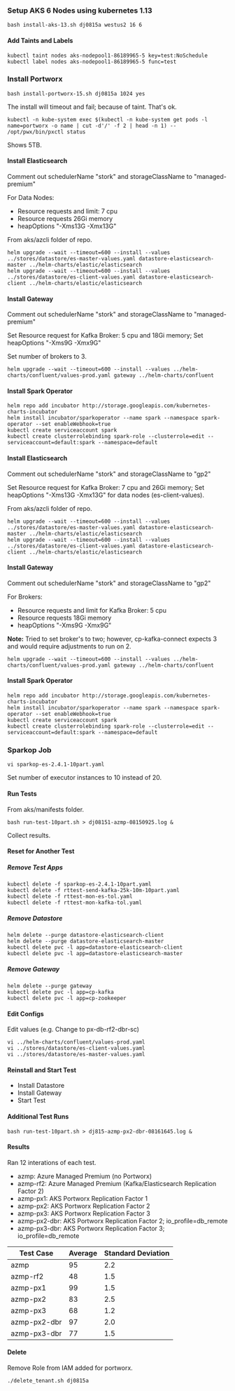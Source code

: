 ### Setup AKS 6 Nodes using kubernetes 1.13

```
bash install-aks-13.sh dj0815a westus2 16 6
```

#### Add Taints and Labels

```
kubectl taint nodes aks-nodepool1-86189965-5 key=test:NoSchedule
kubectl label nodes aks-nodepool1-86189965-5 func=test
```

### Install Portworx

```
bash install-portworx-15.sh dj0815a 1024 yes
```

The install will timeout and fail; because of taint.  That's ok.


```
kubectl -n kube-system exec $(kubectl -n kube-system get pods -l name=portworx -o name | cut -d'/' -f 2 | head -n 1) -- /opt/pwx/bin/pxctl status
```

Shows 5TB.


#### Install Elasticsearch 


Comment out schedulerName "stork" and storageClassName to "managed-premium"

For Data Nodes:
- Resource requests and limit: 7 cpu 
- Resource requests 26Gi memory
- heapOptions "-Xms13G -Xmx13G"

From aks/azcli folder of repo.

```
helm upgrade --wait --timeout=600 --install --values ../stores/datastore/es-master-values.yaml datastore-elasticsearch-master ../helm-charts/elastic/elasticsearch
helm upgrade --wait --timeout=600 --install --values ../stores/datastore/es-client-values.yaml datastore-elasticsearch-client ../helm-charts/elastic/elasticsearch
```


#### Install Gateway 

Comment out schedulerName "stork" and storageClassName to "managed-premium"

Set Resource request for Kafka Broker: 5 cpu and 18Gi memory; Set heapOptions "-Xms9G -Xmx9G"

Set number of brokers to 3.

```
helm upgrade --wait --timeout=600 --install --values ../helm-charts/confluent/values-prod.yaml gateway ../helm-charts/confluent
```

#### Install Spark Operator

```
helm repo add incubator http://storage.googleapis.com/kubernetes-charts-incubator
helm install incubator/sparkoperator --name spark --namespace spark-operator --set enableWebhook=true
kubectl create serviceaccount spark
kubectl create clusterrolebinding spark-role --clusterrole=edit --serviceaccount=default:spark --namespace=default
```

#### Install Elasticsearch 


Comment out schedulerName "stork" and storageClassName to "gp2"

Set Resource request for Kafka Broker: 7 cpu and 26Gi memory; Set heapOptions "-Xms13G -Xmx13G" for data nodes (es-client-values).


From aks/azcli folder of repo.

```
helm upgrade --wait --timeout=600 --install --values ../stores/datastore/es-master-values.yaml datastore-elasticsearch-master ../helm-charts/elastic/elasticsearch
helm upgrade --wait --timeout=600 --install --values ../stores/datastore/es-client-values.yaml datastore-elasticsearch-client ../helm-charts/elastic/elasticsearch

```


#### Install Gateway 

Comment out schedulerName "stork" and storageClassName to "gp2"

For Brokers:
- Resource requests and limit for Kafka Broker: 5 cpu 
- Resource requests 18Gi memory
- heapOptions "-Xms9G -Xmx9G"

**Note:** Tried to set broker's to two; however, cp-kafka-connect expects 3 and would require adjustments to run on 2.

```
helm upgrade --wait --timeout=600 --install --values ../helm-charts/confluent/values-prod.yaml gateway ../helm-charts/confluent
```

#### Install Spark Operator

```
helm repo add incubator http://storage.googleapis.com/kubernetes-charts-incubator
helm install incubator/sparkoperator --name spark --namespace spark-operator --set enableWebhook=true
kubectl create serviceaccount spark
kubectl create clusterrolebinding spark-role --clusterrole=edit --serviceaccount=default:spark --namespace=default
```

### Sparkop Job

```
vi sparkop-es-2.4.1-10part.yaml
```

Set number of executor instances to 10 instead of 20.  

#### Run Tests


From aks/manifests folder.

```
bash run-test-10part.sh > dj08151-azmp-08150925.log &
```

Collect results. 


#### Reset for Another Test

##### Remove Test Apps
```
kubectl delete -f sparkop-es-2.4.1-10part.yaml
kubectl delete -f rttest-send-kafka-25k-10m-10part.yaml
kubectl delete -f rttest-mon-es-tol.yaml
kubectl delete -f rttest-mon-kafka-tol.yaml

```

##### Remove Datastore

```
helm delete --purge datastore-elasticsearch-client
helm delete --purge datastore-elasticsearch-master
kubectl delete pvc -l app=datastore-elasticsearch-client
kubectl delete pvc -l app=datastore-elasticsearch-master

```

##### Remove Gateway

```
helm delete --purge gateway
kubectl delete pvc -l app=cp-kafka
kubectl delete pvc -l app=cp-zookeeper

```

#### Edit Configs

Edit values (e.g. Change to px-db-rf2-dbr-sc)

```
vi ../helm-charts/confluent/values-prod.yaml
vi ../stores/datastore/es-client-values.yaml
vi ../stores/datastore/es-master-values.yaml
```

#### Reinstall and Start Test

- Install Datastore
- Install Gateway 
- Start Test



#### Additional Test Runs

```
bash run-test-10part.sh > dj815-azmp-px2-dbr-08161645.log &
```


#### Results


Ran 12 interations of each test.


- azmp: Azure Managed Premium (no Portworx)
- azmp-rf2: Azure Managed Premium (Kafka/Elasticsearch Replication Factor 2)
- azmp-px1: AKS Portworx Replication Factor 1
- azmp-px2: AKS Portworx Replication Factor 2
- azmp-px3: AKS Portworx Replication Factor 3
- azmp-px2-dbr: AKS Portworx Replication Factor 2; io_profile=db_remote
- azmp-px3-dbr: AKS Portworx Replication Factor 3; io_profile=db_remote


|Test Case   |Average|Standard Deviation|
|------------|-------|------------------|
|azmp        |95     |2.2               |
|azmp-rf2    |48     |1.5               |
|azmp-px1    |99     |1.5               |
|azmp-px2    |83     |2.5               |
|azmp-px3    |68     |1.2               |
|azmp-px2-dbr|97     |2.0               |
|azmp-px3-dbr|77     |1.5               |


#### Delete

Remove Role from IAM added for portworx.

```
./delete_tenant.sh dj0815a
```


